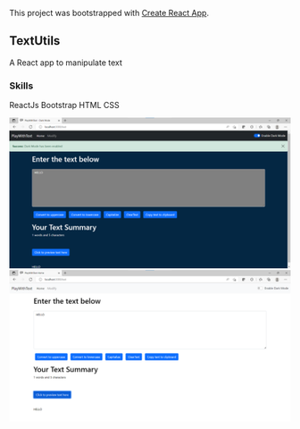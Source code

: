 
This project was bootstrapped with [Create React App](https://github.com/facebook/create-react-app).

## TextUtils

A React app to manipulate text

### Skills

ReactJs
Bootstrap
HTML
CSS

![](darkmodeimage.png)
![](image.png)
